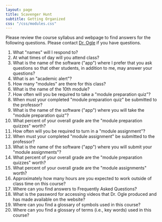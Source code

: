 ```yaml
---
layout: page
title: Scavenger Hunt
subtitle: Getting Organized
css: "/css/modules.css"
---
```


<div class="alert alert-warning">
Please review the course syllabus and webpage to find answers for the following questions. Please contact <a href="mailto:dogle@northland.edu">Dr. Ogle</a> if you have questions.
</div>

1. What "names" will I respond to?
1. At what times of day will you attend class?
1. What is the name of the software ("app") where I prefer that you ask questions so that other students, in addition to me, may answer your questions?
1. What is an "academic alert"?
1. How many "modules" are there for this class?
1. What is the name of the 10th module?
1. How often will you be required to take a "module preparation quiz"?
1. When must your completed "module preparation quiz" be submitted to the professor?
1. What is the name of the software ("app") where you will take the "module preparation quiz"?
1. What percent of your overall grade are the "module preparation quizzes" worth?
1. How often will you be required to turn in a "module assignment"?
1. When must your completed "module assignment" be submitted to the professor?
1. What is the name of the software ("app") where you will submit your "module assignments"?
1. What percent of your overall grade are the "module preparation quizzes" worth?
1. What percent of your overall grade are the "module assignments" worth?
1. Approximately how many hours are you expected to work outside of class time on this course?
1. Where can you find answers to Frequently Asked Questions?
1. What is the password for accessing videos that Dr. Ogle produced and has made available on the website?
1. Where can you find a glossary of symbols used in this course?
1. Where can you find a glossary of terms (i.e., key words) used in this course?
